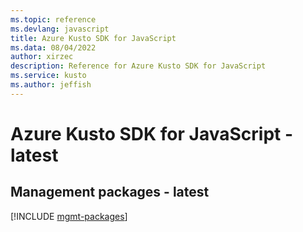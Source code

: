 ```yaml
---
ms.topic: reference
ms.devlang: javascript
title: Azure Kusto SDK for JavaScript
ms.data: 08/04/2022
author: xirzec
description: Reference for Azure Kusto SDK for JavaScript
ms.service: kusto
ms.author: jeffish
---
```

# Azure Kusto SDK for JavaScript - latest

## Management packages - latest
[!INCLUDE [mgmt-packages](kusto-mgmt-index.md)]